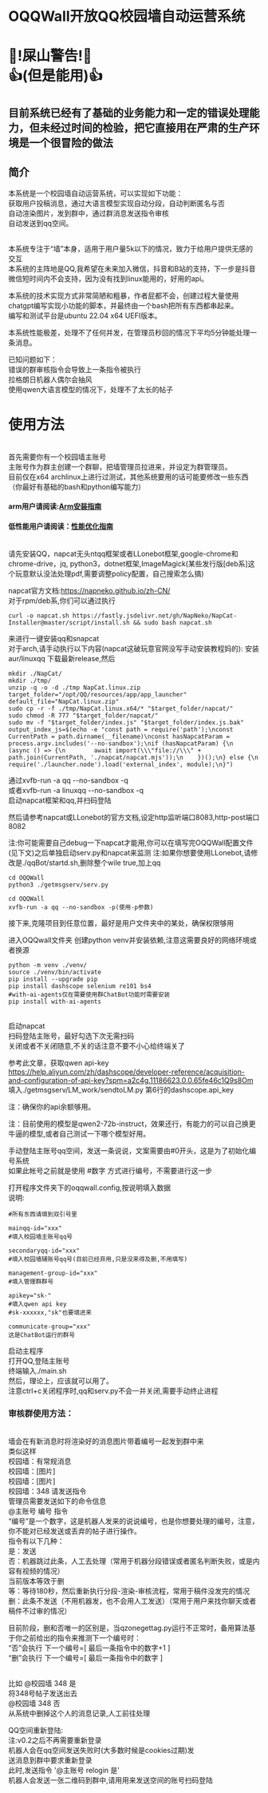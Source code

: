 # OQQWall开放QQ校园墙自动运营系统
# 💩!屎山警告!💩<br/>👍(但是能用)👍
## 目前系统已经有了基础的业务能力和一定的错误处理能力，但未经过时间的检验，把它直接用在严肃的生产环境是一个很冒险的做法
## 简介
本系统是一个校园墙自动运营系统，可以实现如下功能：
<br/>获取用户投稿消息，通过大语言模型实现自动分段，自动判断匿名与否
<br/>自动渲染图片，发到群中，通过群消息发送指令审核
<br/>自动发送到qq空间。

<br/>本系统专注于“墙”本身，适用于用户量5k以下的情况，致力于给用户提供无感的交互
<br/>本系统的主阵地是QQ,我希望在未来加入微信，抖音和B站的支持，下一步是抖音
<br/>微信短时间内不会支持，因为没有找到linux能用的，好用的api。

本系统的技术实现方式非常简陋和粗暴，作者屁都不会，创建过程大量使用chatgpt编写实现小功能的脚本，并最终由一个bash把所有东西都串起来。
<br/>编写和测试平台是ubuntu 22.04 x64 UEFI版本。

本系统性能极差，处理不了任何并发，在管理员秒回的情况下平均5分钟能处理一条消息。

已知问题如下：
<br/>错误的群审核指令会导致上一条指令被执行
<br/>拉格朗日机器人偶尔会抽风
<br/>使用qwen大语言模型的情况下，处理不了太长的帖子

# 使用方法
<br/>首先需要你有一个校园墙主账号
<br/>主账号作为群主创建一个群聊，把墙管理员拉进来，并设定为群管理员。
<br/>目前仅在x64 archlinux上进行过测试，其他系统要用的话可能要修改一些东西（你最好有基础的bash和python编写能力）
#### arm用户请阅读:[Arm安装指南](README_ARM.md)
#### 低性能用户请阅读：[性能优化指南](README_performance.md)
<br/>请先安装QQ，napcat无头ntqq框架或者LLonebot框架,google-chrome和chrome-drive，jq, python3，dotnet框架,ImageMagick(某些发行版[deb系]这个玩意默认没法处理pdf,需要调整policy配置，自己搜索怎么搞)

napcat官方文档:https://napneko.github.io/zh-CN/
<br/>对于rpm/deb系,你们可以通过执行
```
curl -o napcat.sh https://fastly.jsdelivr.net/gh/NapNeko/NapCat-Installer@master/script/install.sh && sudo bash napcat.sh
```
来进行一键安装qq和snapcat
<br/>对于arch,请手动执行以下内容(napcat这破玩意官网没写手动安装教程妈的):
安装aur/linuxqq
下载最新release,然后
```
mkdir ./NapCat/
mkdir ./tmp/
unzip -q -o -d ./tmp NapCat.linux.zip
target_folder="/opt/QQ/resources/app/app_launcher"
default_file="NapCat.linux.zip"
sudo cp -r -f ./tmp/NapCat.linux.x64/* "$target_folder/napcat/"
sudo chmod -R 777 "$target_folder/napcat/"
sudo mv -f "$target_folder/index.js" "$target_folder/index.js.bak"
output_index_js=$(echo -e "const path = require('path');\nconst CurrentPath = path.dirname(__filename)\nconst hasNapcatParam = process.argv.includes('--no-sandbox');\nif (hasNapcatParam) {\n    (async () => {\n        await import(\\\"file://\\\" + path.join(CurrentPath, './napcat/napcat.mjs'));\n    })();\n} else {\n    require('./launcher.node').load('external_index', module);\n}")
```

通过xvfb-run -a qq --no-sandbox -q
<br/>或者xvfb-run -a linuxqq --no-sandbox -q
<br/>启动napcat框架和qq,并扫码登陆

然后请参考napcat或LLonebot的官方文档,设定http监听端口8083,http-post端口8082

注:你可能需要自己debug一下napcat才能用,你可以在填写完OQQWall配置文件(见下文)之后单独启动serv.py和napcat来监测
注:如果你想要使用LLonebot,请修改是./qqBot/startd.sh,删除整个wile true,加上qq
```
cd OQQWall
python3 ./getmsgserv/serv.py
```
```
cd OQQWall
xvfb-run -a qq --no-sandbox -p(使用-p参数)
```

接下来,克隆项目到任意位置，最好是用户文件夹中的某处，确保权限够用

进入OQQwall文件夹
创建python venv并安装依赖,注意这需要良好的网络环境或者换源
```
python -m venv ./venv/
source ./venv/bin/activate
pip install --upgrade pip
pip install dashscope selenium re101 bs4
#with-ai-agents仅在需要使用群ChatBot功能时需要安装
pip install with-ai-agents

```
<br/>启动napcat
<br/>扫码登陆主账号，最好勾选下次无需扫码
<br/>关闭或者不关闭随意,不关的话注意不要不小心给终端关了


参考此文章，获取qwen api-key
<br/>https://help.aliyun.com/zh/dashscope/developer-reference/acquisition-and-configuration-of-api-key?spm=a2c4g.11186623.0.0.65fe46c1Q9s8Om
<br/>填入./getmsgserv/LM_work/sendtoLM.py 第6行的dashscope.api_key

注：确保你的api余额够用。

注：目前使用的模型是qwen2-72b-instruct，效果还行，有能力的可以自己换更牛逼的模型,或者自己测试一下哪个模型好用。

手动登陆主账号qq空间，发送一条说说，文案需要由#0开头，这是为了初始化编号系统
<br/>如果此帐号之前就是使用 #数字 方式进行编号，不需要进行这一步

打开程序文件夹下的oqqwall.config,按说明填入数据
<br/>说明:
```
#所有东西请填到双引号里

mainqq-id="xxx"
#填入校园墙主账号qq号

secondaryqq-id="xxx"
#填入校园墙辅账号qq号(目前已经弃用,只是没来得及删,不用填写)

management-group-id="xxx"
#填入管理群群号

apikey="sk-"
#填入qwen api key
#sk-xxxxxx,"sk"也要填进来

communicate-group="xxx"
这是ChatBot运行的群号
```

启动主程序
<br/>打开QQ,登陆主账号
<br/>终端输入./main.sh 
<br/>然后，理论上，应该就可以用了。
<br/>注意ctrl+c关闭程序时,qq和serv.py不会一并关闭,需要手动终止进程

### 审核群使用方法：
<br/>墙会在有新消息时将渲染好的消息图片带着编号一起发到群中来
<br/>类似这样
<br/>校园墙：有常规消息
<br/>校园墙：[图片]
<br/>校园墙：[图片]
<br/>校园墙：348 请发送指令
<br/>管理员需要发送如下的命令信息
<br/>@主账号 编号 指令
<br/>“编号”是一个数字，这是机器人发来的说说编号，也是你想要处理的编号，注意，你不能对已经发送或丢弃的帖子进行操作。
<br/>指令有以下几种：
<br/>是：发送
<br/>否：机器跳过此条，人工去处理（常用于机器分段错误或者匿名判断失败，或是内容有视频的情况）
<br/>当前版本等效于删
<br/>等：等待180秒，然后重新执行分段-渲染-审核流程，常用于稿件没发完的情况
<br/>删：此条不发送（不用机器发，也不会用人工发送）（常用于用户来找你聊天或者稿件不过审的情况）

目前阶段，删和否唯一的区别是，当qzonegettag.py运行不正常时，备用算法基于你之前给出的指令来推测下一个编号时：
<br/>“否”会执行 下一个编号=[ 最后一条指令中的数字+1 ]
<br/> “删”会执行 下一个编号=[ 最后一条指令中的数字 ]

<br/>比如
@校园墙 348 是
<br/>将348号帖子发送出去
<br/>@校园墙 348 否
<br/>从系统中删掉这个人的消息记录,人工前往处理

QQ空间重新登陆:
<br/>注:v0.2之后不再需要重新登录
<br/>机器人会在qq空间发送失败时(大多数时候是cookies过期)发<br/>送消息到群中要求重新登录
<br/>此时,发送指令 '@主账号 relogin 是'
<br/>机器人会发送一张二维码到群中,请用用来发送空间的账号扫码登陆

